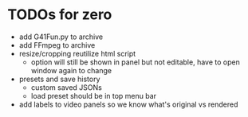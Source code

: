 # TODOs for zero

* add G41Fun.py to archive
* add FFmpeg to archive
* resize/cropping reutilize html script
    * option will still be shown in panel but not editable, have to open window again to change
* presets and save history
    * custom saved JSONs
    * load preset should be in top menu bar
* add labels to video panels so we know what's original vs rendered